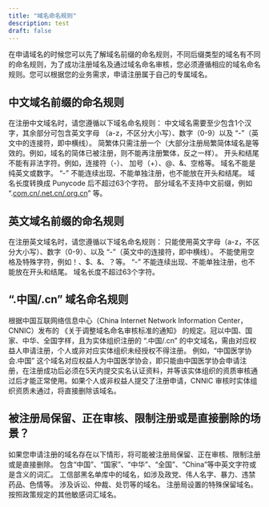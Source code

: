 ```yaml
---
title: "域名命名规则"
description: test
draft: false
---
```




在申请域名的时候您可以先了解域名前缀的命名规则，不同后缀类型的域名有不同的命名规则，为了成功注册域名及通过域名命名审核，您必须遵循相应的域名命名规则。您可以根据您的业务需求，申请注册属于自己的专属域名。

## 中文域名前缀的命名规则

在注册中文域名时，请您遵循以下域名命名规则：
中文域名需要至少包含1个汉字，其余部分可包含英文字母 （a-z，不区分大小写）、数字（0-9）以及 “-”（英文中的连接符，即中横线）。
简繁体只需注册一个（大部分注册局繁简体域名是等效的。例如，域名的简体已被注册，则不能再注册繁体，反之一样）。
开头和结尾不能有非法字符。例如，连接符（-）、 加号（+）、@、&、空格等。
域名不能是纯英文或数字。
“-” 不能连续出现、不能单独注册，也不能放在开头和结尾。
域名长度转换成 Punycode 后不超过63个字符。
部分域名不支持中文前缀，例如 “.[com.cn/.net.cn/.org.cn](http://com.cn/.net.cn/.org.cn)” 等。

## 英文域名前缀的命名规则

在注册英文域名时，请您遵循以下域名命名规则：
只能使用英文字母（a-z，不区分大小写）、数字（0-9）、以及 “-”（英文中的连接符，即中横线）。
不能使用空格及特殊字符，例如！、$、&、？等。
“-” 不能连续出现、不能单独注册，也不能放在开头和结尾。
域名长度不超过63个字符。

## “.中国/.cn” 域名命名规则

根据中国互联网络信息中心（China Internet Network Information Center，CNNIC）发布的 《关于调整域名命名审核标准的通知》 的规定。冠以中国、国家、中华、全国字样，且为实体组织注册的 “.中国/.cn” 的中文域名，需由对应权益人申请注册，个人或非对应实体组织未经授权不得注册。
例如，“中国医学协会.中国” 这个域名对应权益人为中国医学协会，即只能由中国医学协会申请注册，在注册成功后必须在5天内提交实名认证资料，并等该实体组织的资质审核通过后才能正常使用。如果个人或非权益人提交了注册申请，CNNIC 审核时实体组织资质未通过，将直接删除该域名。

## 被注册局保留、正在审核、限制注册或是直接删除的场景？

如果您申请注册的域名存在以下情形，将可能被注册局保留、正在审核、限制注册或是直接删除。
包含“中国”、“国家”、“中华”、“全国”、“China”等中英文字符或是含义的词汇。
工信部黑名单库中的域名，如涉及政党、伟人名字、暴力、违禁药品、色情等。
涉及诉讼、仲裁、处罚等的域名。
注册局设置的特殊保留域名。
按照政策规定的其他敏感词汇域名。
